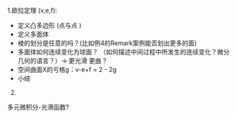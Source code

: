 1.欧拉定理 (v,e,f):
- 定义凸多边形  (点与点 )
- 定义多面体 
- 棱的划分是任意的吗？(比如例4的Remark案例能否划出更多的面)
- 多面体如何连续变化为球面？ （如何描述中间过程中所发生的连续变化？微分几何的语言？）-> 更光滑 更曲？
- 空间曲面X的亏格g：v-e+f = 2 - 2g
- 小结

2.
多元微积分-光滑函数?